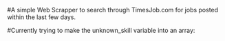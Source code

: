 #A simple Web Scrapper to search through TimesJob.com for jobs posted within the last few days.

#Currently trying to make the unknown_skill variable into an array: 
